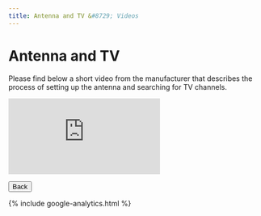 ```yaml
---
title: Antenna and TV &#8729; Videos 
---
```


<link href="../styles/custom.css" rel="stylesheet" />

# Antenna and TV
Please find below a short video from the manufacturer that describes the process of 
setting up the antenna and searching for TV channels.

<div class="iframeVideo">
<iframe src="https://www.youtube.com/embed/gePqJ0VKwcs"
frameborder="0" 
allow="accelerometer; autoplay; clipboard-write; encrypted-media; gyroscope; picture-in-picture" allowfullscreen>
</iframe>
</div>

<a href="/guides/#videos"><button class="nav-button"><i class="arrow arrow-left"></i> Back</button></a>

{% include google-analytics.html %}